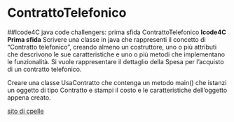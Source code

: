# ContrattoTelefonico
##Icode4C java code challengers: prima sfida ContrattoTelefonico
**Icode4C Prima sfida**
Scrivere una classe in java che rappresenti il concetto di “Contratto telefonico”, creando almeno un costruttore, uno o più attributi che descrivono le sue caratteristiche e uno o più metodi che implementano le funzionalità. Si vuole rappresentare il dettaglio della Spesa per l’acquisto di un contratto telefonico.

Creare una classe UsaContratto che contenga un metodo main() che istanzi un oggetto di tipo Contratto e stampi il costo e le caratteristiche dell’oggetto appena creato.
	
[sito di cpelle](https://www.cpelle.it/didattica/page9.html)

